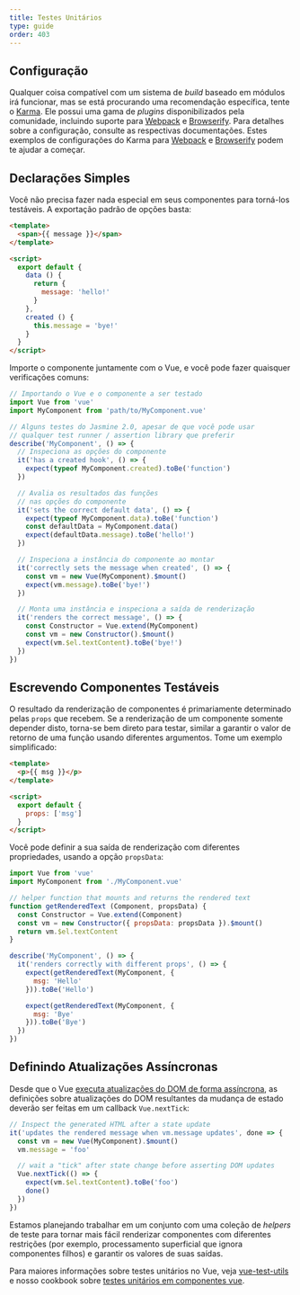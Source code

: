 ```yaml
---
title: Testes Unitários
type: guide
order: 403
---
```


## Configuração

Qualquer coisa compatível com um sistema de _build_ baseado em módulos irá funcionar, mas se está procurando uma recomendação específica, tente o [Karma](http://karma-runner.github.io). Ele possui uma gama de _plugins_ disponibilizados pela comunidade, incluindo suporte para [Webpack](https://github.com/webpack/karma-webpack) e [Browserify](https://github.com/Nikku/karma-browserify). Para detalhes sobre a configuração, consulte as respectivas documentações. Estes exemplos de configurações do Karma para [Webpack](https://github.com/vuejs-templates/webpack/blob/master/template/test/unit/karma.conf.js) e [Browserify](https://github.com/vuejs-templates/browserify/blob/master/template/karma.conf.js) podem te ajudar a começar.

## Declarações Simples

Você não precisa fazer nada especial em seus componentes para torná-los testáveis. A exportação padrão de opções basta:

``` html
<template>
  <span>{{ message }}</span>
</template>

<script>
  export default {
    data () {
      return {
        message: 'hello!'
      }
    },
    created () {
      this.message = 'bye!'
    }
  }
</script>
```

Importe o componente juntamente com o Vue, e você pode fazer quaisquer verificações comuns:

``` js
// Importando o Vue e o componente a ser testado
import Vue from 'vue'
import MyComponent from 'path/to/MyComponent.vue'

// Alguns testes do Jasmine 2.0, apesar de que você pode usar
// qualquer test runner / assertion library que preferir
describe('MyComponent', () => {
  // Inspeciona as opções do componente
  it('has a created hook', () => {
    expect(typeof MyComponent.created).toBe('function')
  })

  // Avalia os resultados das funções
  // nas opções do componente
  it('sets the correct default data', () => {
    expect(typeof MyComponent.data).toBe('function')
    const defaultData = MyComponent.data()
    expect(defaultData.message).toBe('hello!')
  })

  // Inspeciona a instância do componente ao montar
  it('correctly sets the message when created', () => {
    const vm = new Vue(MyComponent).$mount()
    expect(vm.message).toBe('bye!')
  })

  // Monta uma instância e inspeciona a saída de renderização
  it('renders the correct message', () => {
    const Constructor = Vue.extend(MyComponent)
    const vm = new Constructor().$mount()
    expect(vm.$el.textContent).toBe('bye!')
  })
})
```

## Escrevendo Componentes Testáveis

O resultado da renderização de componentes é primariamente determinado pelas `props` que recebem. Se a renderização de um componente somente depender disto, torna-se bem direto para testar, similar a garantir o valor de retorno de uma função usando diferentes argumentos. Tome um exemplo simplificado:

``` html
<template>
  <p>{{ msg }}</p>
</template>

<script>
  export default {
    props: ['msg']
  }
</script>
```
Você pode definir a sua saída de renderização com diferentes propriedades, usando a opção `propsData`:

``` js
import Vue from 'vue'
import MyComponent from './MyComponent.vue'

// helper function that mounts and returns the rendered text
function getRenderedText (Component, propsData) {
  const Constructor = Vue.extend(Component)
  const vm = new Constructor({ propsData: propsData }).$mount()
  return vm.$el.textContent
}

describe('MyComponent', () => {
  it('renders correctly with different props', () => {
    expect(getRenderedText(MyComponent, {
      msg: 'Hello'
    })).toBe('Hello')

    expect(getRenderedText(MyComponent, {
      msg: 'Bye'
    })).toBe('Bye')
  })
})
```

## Definindo Atualizações Assíncronas

Desde que o Vue [executa atualizações do DOM de forma assíncrona](reactivity.html#Async-Update-Queue), as definições sobre atualizações do DOM resultantes da mudança de estado deverão ser feitas em um callback `Vue.nextTick`:

``` js
// Inspect the generated HTML after a state update
it('updates the rendered message when vm.message updates', done => {
  const vm = new Vue(MyComponent).$mount()
  vm.message = 'foo'

  // wait a "tick" after state change before asserting DOM updates
  Vue.nextTick(() => {
    expect(vm.$el.textContent).toBe('foo')
    done()
  })
})
```

Estamos planejando trabalhar em um conjunto com uma coleção de _helpers_ de teste para tornar mais fácil renderizar componentes com diferentes restrições (por exemplo, processamento superficial que ignora componentes filhos) e garantir os valores de suas saídas.

Para maiores informações sobre testes unitários no Vue, veja [vue-test-utils](https://vue-test-utils.vuejs.org/en/) e nosso cookbook sobre [testes unitários em componentes vue](https://vuejs.org/v2/cookbook/unit-testing-vue-components.html).

